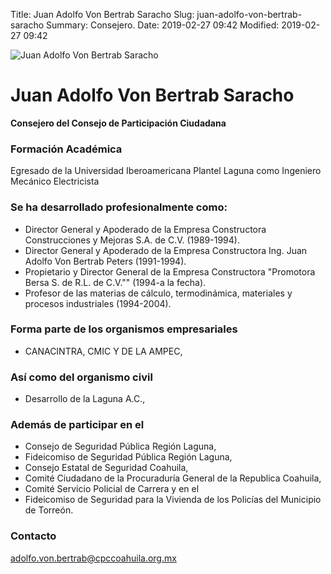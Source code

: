 Title: Juan Adolfo Von Bertrab Saracho
Slug: juan-adolfo-von-bertrab-saracho
Summary: Consejero.
Date: 2019-02-27 09:42
Modified: 2019-02-27 09:42


<img class="img-fluid" src="cpc-javbs-200x200.jpg" alt="Juan Adolfo Von Bertrab Saracho">

# Juan Adolfo Von Bertrab Saracho

**Consejero del Consejo de Participación Ciudadana**

### Formación Académica

Egresado de la Universidad Iberoamericana Plantel Laguna como Ingeniero Mecánico Electricista

### Se ha desarrollado profesionalmente como:

* Director General y Apoderado de la Empresa Constructora Construcciones y Mejoras S.A. de C.V. (1989-1994).
* Director General y Apoderado de la Empresa Constructora Ing. Juan Adolfo Von Bertrab Peters (1991-1994).
* Propietario y Director General de la Empresa Constructora "Promotora Bersa S. de R.L. de C.V."" (1994-a la fecha).
* Profesor de las materias de cálculo, termodinámica, materiales y procesos industriales (1994-2004).

### Forma parte de los organismos empresariales

* CANACINTRA, CMIC Y DE LA AMPEC,

### Así como del organismo civil

* Desarrollo de la Laguna A.C.,

### Además de participar en el

* Consejo de Seguridad Pública Región Laguna,
* Fideicomiso de Seguridad Pública Región Laguna,
* Consejo Estatal de Seguridad Coahuila,
* Comité Ciudadano de la Procuraduría General de la Republica Coahuila,
* Comité Servicio Policial de Carrera y en el
* Fideicomiso de Seguridad para la Vivienda de los Policías del Municipio de Torreón.

### Contacto

<adolfo.von.bertrab@cpccoahuila.org.mx>
